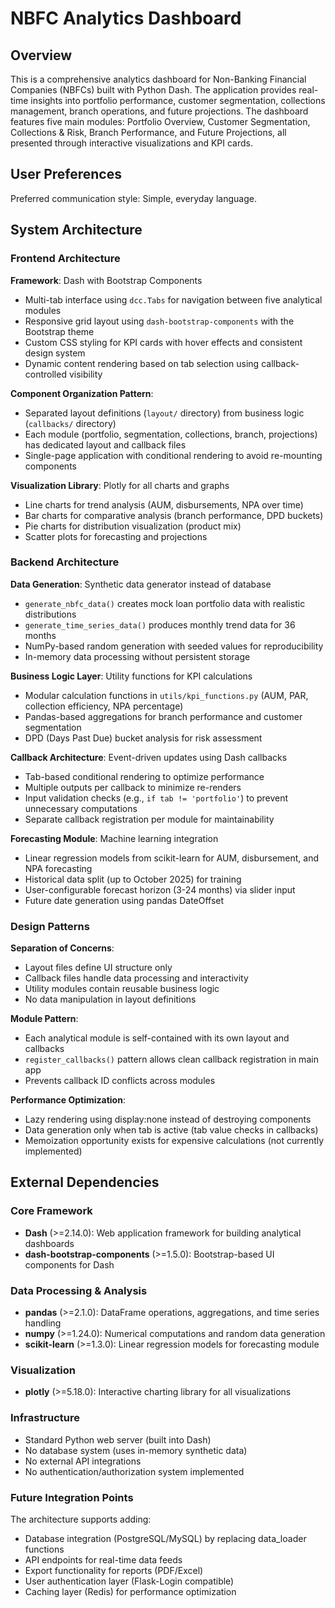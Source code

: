 # NBFC Analytics Dashboard

## Overview

This is a comprehensive analytics dashboard for Non-Banking Financial Companies (NBFCs) built with Python Dash. The application provides real-time insights into portfolio performance, customer segmentation, collections management, branch operations, and future projections. The dashboard features five main modules: Portfolio Overview, Customer Segmentation, Collections & Risk, Branch Performance, and Future Projections, all presented through interactive visualizations and KPI cards.

## User Preferences

Preferred communication style: Simple, everyday language.

## System Architecture

### Frontend Architecture

**Framework**: Dash with Bootstrap Components
- Multi-tab interface using `dcc.Tabs` for navigation between five analytical modules
- Responsive grid layout using `dash-bootstrap-components` with the Bootstrap theme
- Custom CSS styling for KPI cards with hover effects and consistent design system
- Dynamic content rendering based on tab selection using callback-controlled visibility

**Component Organization Pattern**:
- Separated layout definitions (`layout/` directory) from business logic (`callbacks/` directory)
- Each module (portfolio, segmentation, collections, branch, projections) has dedicated layout and callback files
- Single-page application with conditional rendering to avoid re-mounting components

**Visualization Library**: Plotly for all charts and graphs
- Line charts for trend analysis (AUM, disbursements, NPA over time)
- Bar charts for comparative analysis (branch performance, DPD buckets)
- Pie charts for distribution visualization (product mix)
- Scatter plots for forecasting and projections

### Backend Architecture

**Data Generation**: Synthetic data generator instead of database
- `generate_nbfc_data()` creates mock loan portfolio data with realistic distributions
- `generate_time_series_data()` produces monthly trend data for 36 months
- NumPy-based random generation with seeded values for reproducibility
- In-memory data processing without persistent storage

**Business Logic Layer**: Utility functions for KPI calculations
- Modular calculation functions in `utils/kpi_functions.py` (AUM, PAR, collection efficiency, NPA percentage)
- Pandas-based aggregations for branch performance and customer segmentation
- DPD (Days Past Due) bucket analysis for risk assessment

**Callback Architecture**: Event-driven updates using Dash callbacks
- Tab-based conditional rendering to optimize performance
- Multiple outputs per callback to minimize re-renders
- Input validation checks (e.g., `if tab != 'portfolio'`) to prevent unnecessary computations
- Separate callback registration per module for maintainability

**Forecasting Module**: Machine learning integration
- Linear regression models from scikit-learn for AUM, disbursement, and NPA forecasting
- Historical data split (up to October 2025) for training
- User-configurable forecast horizon (3-24 months) via slider input
- Future date generation using pandas DateOffset

### Design Patterns

**Separation of Concerns**:
- Layout files define UI structure only
- Callback files handle data processing and interactivity
- Utility modules contain reusable business logic
- No data manipulation in layout definitions

**Module Pattern**:
- Each analytical module is self-contained with its own layout and callbacks
- `register_callbacks()` pattern allows clean callback registration in main app
- Prevents callback ID conflicts across modules

**Performance Optimization**:
- Lazy rendering using display:none instead of destroying components
- Data generation only when tab is active (tab value checks in callbacks)
- Memoization opportunity exists for expensive calculations (not currently implemented)

## External Dependencies

### Core Framework
- **Dash** (>=2.14.0): Web application framework for building analytical dashboards
- **dash-bootstrap-components** (>=1.5.0): Bootstrap-based UI components for Dash

### Data Processing & Analysis
- **pandas** (>=2.1.0): DataFrame operations, aggregations, and time series handling
- **numpy** (>=1.24.0): Numerical computations and random data generation
- **scikit-learn** (>=1.3.0): Linear regression models for forecasting module

### Visualization
- **plotly** (>=5.18.0): Interactive charting library for all visualizations

### Infrastructure
- Standard Python web server (built into Dash)
- No database system (uses in-memory synthetic data)
- No external API integrations
- No authentication/authorization system implemented

### Future Integration Points
The architecture supports adding:
- Database integration (PostgreSQL/MySQL) by replacing data_loader functions
- API endpoints for real-time data feeds
- Export functionality for reports (PDF/Excel)
- User authentication layer (Flask-Login compatible)
- Caching layer (Redis) for performance optimization
